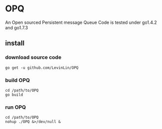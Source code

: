 # OPQ
An Open sourced Persistent message Queue
Code is tested under go1.4.2 and go1.7.3
## install
### download source code
```shell
go get -u github.com/LevinLin/OPQ
```
### build OPQ
```shell
cd /path/to/OPQ
go build
```
### run OPQ
```shell
cd /path/to/OPQ
nohup ./OPQ &>/dev/null &
```

